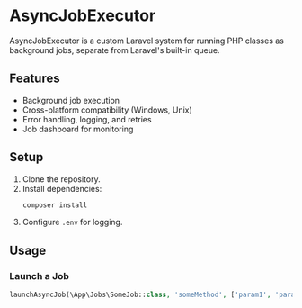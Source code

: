 # AsyncJobExecutor

AsyncJobExecutor is a custom Laravel system for running PHP classes as background jobs, separate from Laravel's built-in queue.

## Features
- Background job execution
- Cross-platform compatibility (Windows, Unix)
- Error handling, logging, and retries
- Job dashboard for monitoring

## Setup
1. Clone the repository.
2. Install dependencies:
    ```bash
    composer install
    ```
3. Configure `.env` for logging.

## Usage
### Launch a Job
```php
launchAsyncJob(\App\Jobs\SomeJob::class, 'someMethod', ['param1', 'param2']);
